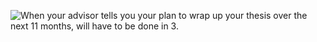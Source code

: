 
![When your advisor tells you your plan to wrap up your thesis over the next 11 months, will have to be done in 3.](https://media.giphy.com/media/eWLDhSJ206rUQ/giphy.gif)
